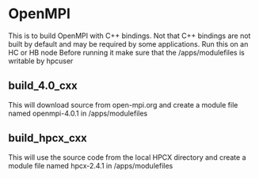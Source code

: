 # OpenMPI
This is to build OpenMPI with C++ bindings. Not that C++ bindings are not built by default and may be required by some applications.
Run this on an HC or HB node
Before running it make sure that the /apps/modulefiles is writable by hpcuser


## build_4.0_cxx
This will download source from open-mpi.org and create a module file named openmpi-4.0.1 in /apps/modulefiles

## build_hpcx_cxx
This will use the source code from the local HPCX directory and create a module file named hpcx-2.4.1 in /apps/modulefiles


